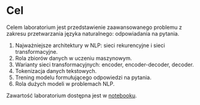 # Cel

Celem laboratorium jest przedstawienie zaawansowanego problemu z zakresu 
przetwarzania języka naturalnego: odpowiadania na pytania.

1. Najważniejsze architektury w NLP: sieci rekurencyjne i sieci transformacyjne.
2. Rola zbiorów danych w uczeniu maszynowym.
3. Warianty sieci transformacyjnych: encoder, encoder-decoder, decoder.
4. Tokenizacja danych tekstowych.
5. Trening modelu formułującego odpowiedzi na pytania.
6. Rola dużych modeli w problemach NLP.

Zawartość laboratorium dostępna jest w [notebooku](lab5.ipynb).
